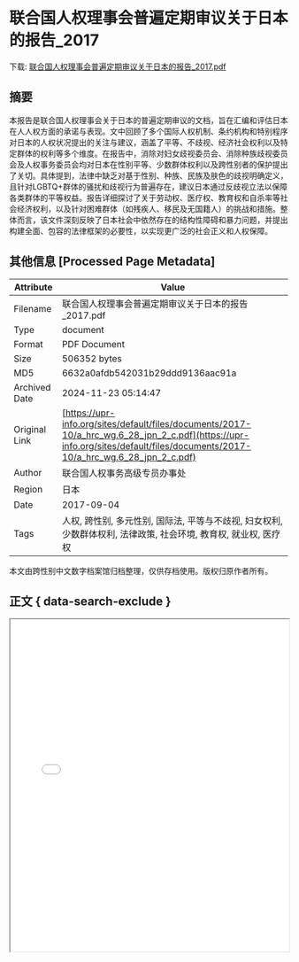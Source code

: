 # 联合国人权理事会普遍定期审议关于日本的报告_2017

<!-- tcd_download_link -->
下载: <a href="联合国人权理事会普遍定期审议关于日本的报告_2017.pdf" download>联合国人权理事会普遍定期审议关于日本的报告_2017.pdf</a>
<!-- tcd_download_link_end -->

## 摘要

<!-- tcd_abstract -->
本报告是联合国人权理事会关于日本的普遍定期审议的文档，旨在汇编和评估日本在人人权方面的承诺与表现。文中回顾了多个国际人权机制、条约机构和特别程序对日本的人权状况提出的关注与建议，涵盖了平等、不歧视、经济社会权利以及特定群体的权利等多个维度。在报告中，消除对妇女歧视委员会、消除种族歧视委员会及人权事务委员会均对日本在性别平等、少数群体权利以及跨性别者的保护提出了关切。具体提到，法律中缺乏对基于性别、种族、民族及肤色的歧视明确定义，且针对LGBTQ+群体的骚扰和歧视行为普遍存在，建议日本通过反歧视立法以保障各类群体的平等权益。报告详细探讨了关于劳动权、医疗权、教育权和自杀率等社会经济权利，以及针对困难群体（如残疾人、移民及无国籍人）的挑战和措施。整体而言，该文件深刻反映了日本社会中依然存在的结构性障碍和暴力问题，并提出构建全面、包容的法律框架的必要性，以实现更广泛的社会正义和人权保障。

<!-- tcd_abstract_end -->

## 其他信息 [Processed Page Metadata]

| Attribute       | Value                                  |
|-----------------|----------------------------------------|
| Filename        | 联合国人权理事会普遍定期审议关于日本的报告_2017.pdf                             |
| Type            | document                                 |
| Format          | PDF Document                               |
| Size            | 506352 bytes                           |
| MD5             | 6632a0afdb542031b29ddd9136aac91a                                  |
| Archived Date   | 2024-11-23 05:14:47                             |
| Original Link   | [https://upr-info.org/sites/default/files/documents/2017-10/a_hrc_wg.6_28_jpn_2_c.pdf](https://upr-info.org/sites/default/files/documents/2017-10/a_hrc_wg.6_28_jpn_2_c.pdf)                         |
| Author          | 联合国人权事务高级专员办事处                               |
| Region          | 日本                               |
| Date            | 2017-09-04                                 |
| Tags            | 人权, 跨性别, 多元性别, 国际法, 平等与不歧视, 妇女权利, 少数群体权利, 法律政策, 社会环境, 教育权, 就业权, 医疗权                                 |

本文由跨性别中文数字档案馆归档整理，仅供存档使用。版权归原作者所有。


## 正文 { data-search-exclude }

<!-- tcd_main_text -->
<iframe src="../联合国人权理事会普遍定期审议关于日本的报告_2017.pdf" width="100%" height="600px">
    <p>无法显示PDF，请下载查看。</p>
</iframe>
<!-- tcd_main_text_end -->

